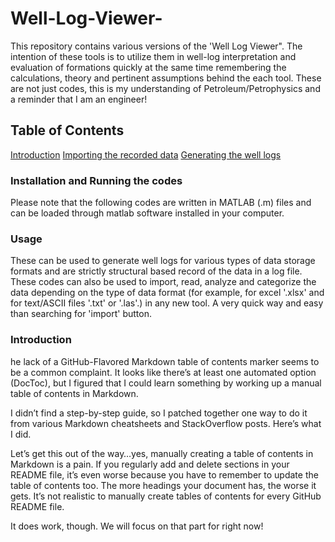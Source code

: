 # Well-Log-Viewer-
This repository contains various versions of the 'Well Log Viewer".  The intention of these tools is to utilize them in well-log interpretation and evaluation of formations quickly at the same time remembering the calculations, theory and pertinent assumptions behind the each tool. These are not just codes, this is my understanding of Petroleum/Petrophysics and a reminder that I am an engineer!
## Table of Contents
[Introduction](#Introduction)
[Importing the recorded data](#Importing-the-recorded-Data)
[Generating the well logs](#Generating-the-well-logs)
### Installation and Running the codes
Please note that the following codes are written in MATLAB (.m) files and can be loaded through matlab software installed in your computer.
### Usage
These can be used to generate well logs for various types of data storage formats and are strictly structural based record of the data in a log file. These codes can also be used to import, read, analyze and categorize the data depending on the type of data format (for example, for excel '.xlsx' and for text/ASCII files '.txt' or '.las'.) in any new tool. A very quick way and easy than searching for 'import' button.
### Introduction
he lack of a GitHub-Flavored Markdown table of contents marker seems to be a common complaint. It looks like there’s at least one automated option (DocToc), but I figured that I could learn something by working up a manual table of contents in Markdown.

I didn’t find a step-by-step guide, so I patched together one way to do it from various Markdown cheatsheets and StackOverflow posts. Here’s what I did.

Let’s get this out of the way…yes, manually creating a table of contents in Markdown is a pain. If you regularly add and delete sections in your README file, it’s even worse because you have to remember to update the table of contents too. The more headings your document has, the worse it gets. It’s not realistic to manually create tables of contents for every GitHub README file.

It does work, though. We will focus on that part for right now!
